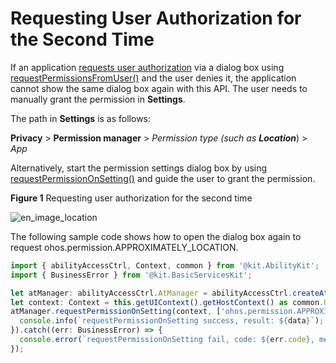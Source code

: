 # Requesting User Authorization for the Second Time

<!--Kit: Ability Kit-->
<!--Subsystem: Security-->
<!--Owner: @xia-bubai-->
<!--Designer: @linshuqing; @hehehe-li-->
<!--Tester: @leiyuqian-->
<!--Adviser: @zengyawen-->

If an application [requests user authorization](request-user-authorization.md) via a dialog box using [requestPermissionsFromUser()](../../reference/apis-ability-kit/js-apis-abilityAccessCtrl.md#requestpermissionsfromuser9) and the user denies it, the application cannot show the same dialog box again with this API. The user needs to manually grant the permission in **Settings**.

The path in **Settings** is as follows:
<!--RP1-->
**Privacy** > **Permission manager** > *Permission type (such as **Location***) > *App*
<!--RP1End-->

Alternatively, start the permission settings dialog box by using [requestPermissionOnSetting()](../../reference/apis-ability-kit/js-apis-abilityAccessCtrl.md#requestpermissiononsetting12) and guide the user to grant the permission.

**Figure 1** Requesting user authorization for the second time

<!--RP2-->
![en_image_location](figures/en_image_location_second.png)
<!--RP2End-->

The following sample code shows how to open the dialog box again to request ohos.permission.APPROXIMATELY_LOCATION.

<!-- [second_request_permission](https://gitcode.com/openharmony/applications_app_samples/blob/master/code/DocsSample/Security/RequestUserAuthorization/entry/src/main/ets/secondpages/Index.ets) -->

```ts
import { abilityAccessCtrl, Context, common } from '@kit.AbilityKit';
import { BusinessError } from '@kit.BasicServicesKit';

let atManager: abilityAccessCtrl.AtManager = abilityAccessCtrl.createAtManager();
let context: Context = this.getUIContext().getHostContext() as common.UIAbilityContext;
atManager.requestPermissionOnSetting(context, ['ohos.permission.APPROXIMATELY_LOCATION']).then((data: Array<abilityAccessCtrl.GrantStatus>) => {
  console.info(`requestPermissionOnSetting success, result: ${data}`);
}).catch((err: BusinessError) => {
  console.error(`requestPermissionOnSetting fail, code: ${err.code}, message: ${err.message}`);
});
```

